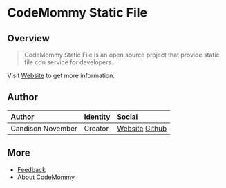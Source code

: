 # CodeMommy Static File

## Overview


> CodeMommy Static File is an open source project that provide static file cdn service for developers.

Visit [Website](http://www.staticfile.net) to get more information.

## Author

| Author            | Identity | Social |
| :---------------- | :------- | :----- |
| Candison November | Creator  | [Website](http://www.kandisheng.com/) [Github](https://github.com/KanDisheng) |

## More

- [Feedback](https://github.com/CodeMommy/StaticFile/issues)
- [About CodeMommy](https://github.com/CodeMommy/CodeMommy)